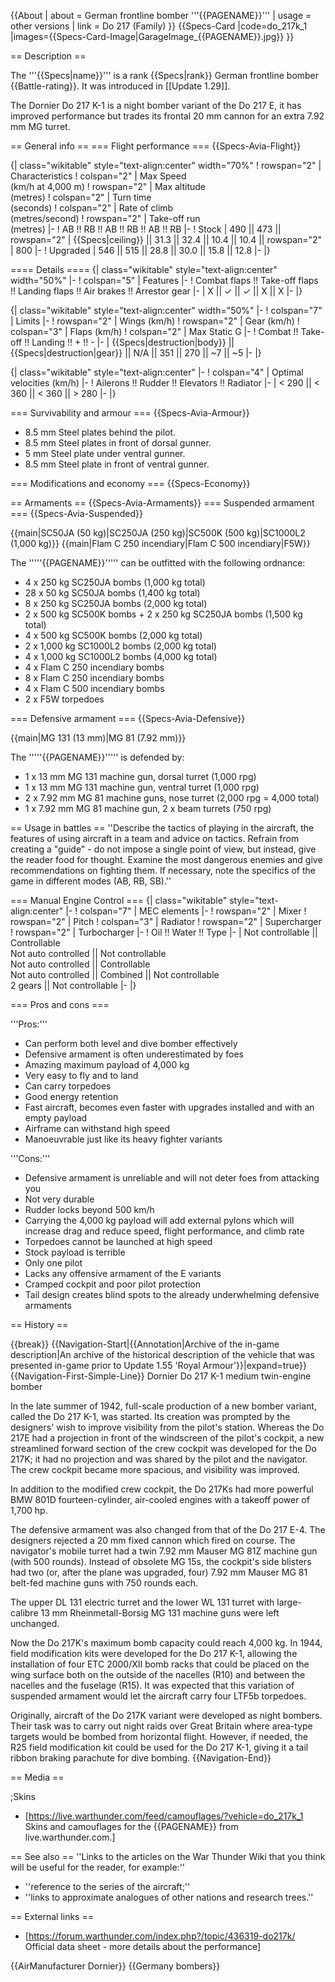 {{About
| about = German frontline bomber '''{{PAGENAME}}'''
| usage = other versions
| link = Do 217 (Family)
}}
{{Specs-Card
|code=do_217k_1
|images={{Specs-Card-Image|GarageImage_{{PAGENAME}}.jpg}}
}}

== Description ==
<!-- ''In the description, the first part should be about the history of and the creation and combat usage of the aircraft, as well as its key features. In the second part, tell the reader about the aircraft in the game. Insert a screenshot of the vehicle, so that if the novice player does not remember the vehicle by name, he will immediately understand what kind of vehicle the article is talking about.'' -->
The '''{{Specs|name}}''' is a rank {{Specs|rank}} German frontline bomber {{Battle-rating}}. It was introduced in [[Update 1.29]].

The Dornier Do 217 K-1 is a night bomber variant of the Do 217 E, it has improved performance but trades its frontal 20 mm cannon for an extra 7.92 mm MG turret.

== General info ==
=== Flight performance ===
{{Specs-Avia-Flight}}
<!-- ''Describe how the aircraft behaves in the air. Speed, manoeuvrability, acceleration and allowable loads - these are the most important characteristics of the vehicle.'' -->

{| class="wikitable" style="text-align:center" width="70%"
! rowspan="2" | Characteristics
! colspan="2" | Max Speed<br>(km/h at 4,000 m)
! rowspan="2" | Max altitude<br>(metres)
! colspan="2" | Turn time<br>(seconds)
! colspan="2" | Rate of climb<br>(metres/second)
! rowspan="2" | Take-off run<br>(metres)
|-
! AB !! RB !! AB !! RB !! AB !! RB
|-
! Stock
| 490 || 473 || rowspan="2" | {{Specs|ceiling}} || 31.3 || 32.4 || 10.4 || 10.4 || rowspan="2" | 800
|-
! Upgraded
| 546 || 515 || 28.8 || 30.0 || 15.8 || 12.8
|-
|}

==== Details ====
{| class="wikitable" style="text-align:center" width="50%"
|-
! colspan="5" | Features
|-
! Combat flaps !! Take-off flaps !! Landing flaps !! Air brakes !! Arrestor gear
|-
| X || ✓ || ✓ || X || X     <!-- ✓ -->
|-
|}

{| class="wikitable" style="text-align:center" width="50%"
|-
! colspan="7" | Limits
|-
! rowspan="2" | Wings (km/h)
! rowspan="2" | Gear (km/h)
! colspan="3" | Flaps (km/h)
! colspan="2" | Max Static G
|-
! Combat !! Take-off !! Landing !! + !! -
|-
| {{Specs|destruction|body}} || {{Specs|destruction|gear}} || N/A || 351 || 270 || ~7 || ~5
|-
|}

{| class="wikitable" style="text-align:center"
|-
! colspan="4" | Optimal velocities (km/h)
|-
! Ailerons !! Rudder !! Elevators !! Radiator
|-
| < 290 || < 360 || < 360 || > 280
|-
|}

=== Survivability and armour ===
{{Specs-Avia-Armour}}
<!-- ''Examine the survivability of the aircraft. Note how vulnerable the structure is and how secure the pilot is, whether the fuel tanks are armoured, etc. Describe the armour, if there is any, and also mention the vulnerability of other critical aircraft systems.'' -->

* 8.5 mm Steel plates behind the pilot.
* 8.5 mm Steel plates in front of dorsal gunner.
* 5 mm Steel plate under ventral gunner.
* 8.5 mm Steel plate in front of ventral gunner.

=== Modifications and economy ===
{{Specs-Economy}}

== Armaments ==
{{Specs-Avia-Armaments}}
=== Suspended armament ===
{{Specs-Avia-Suspended}}
<!-- ''Describe the aircraft's suspended armament: additional cannons under the wings, bombs, rockets and torpedoes. This section is especially important for bombers and attackers. If there is no suspended weaponry remove this subsection.'' -->
{{main|SC50JA (50 kg)|SC250JA (250 kg)|SC500K (500 kg)|SC1000L2 (1,000 kg)}}
{{main|Flam C 250 incendiary|Flam C 500 incendiary|F5W}}

The '''''{{PAGENAME}}''''' can be outfitted with the following ordnance:

* 4 x 250 kg SC250JA bombs (1,000 kg total)
* 28 x 50 kg SC50JA bombs (1,400 kg total)
* 8 x 250 kg SC250JA bombs (2,000 kg total)
* 2 x 500 kg SC500K bombs + 2 x 250 kg SC250JA bombs (1,500 kg total)
* 4 x 500 kg SC500K bombs (2,000 kg total)
* 2 x 1,000 kg SC1000L2 bombs (2,000 kg total)
* 4 x 1,000 kg SC1000L2 bombs (4,000 kg total)
* 4 x Flam C 250 incendiary bombs
* 8 x Flam C 250 incendiary bombs
* 4 x Flam C 500 incendiary bombs
* 2 x F5W torpedoes

=== Defensive armament ===
{{Specs-Avia-Defensive}}
<!-- ''Defensive armament with turret machine guns or cannons, crewed by gunners. Examine the number of gunners and what belts or drums are better to use. If defensive weaponry is not available, remove this subsection.'' -->
{{main|MG 131 (13 mm)|MG 81 (7.92 mm)}}

The '''''{{PAGENAME}}''''' is defended by:

* 1 x 13 mm MG 131 machine gun, dorsal turret (1,000 rpg)
* 1 x 13 mm MG 131 machine gun, ventral turret (1,000 rpg)
* 2 x 7.92 mm MG 81 machine guns, nose turret (2,000 rpg = 4,000 total)
* 1 x 7.92 mm MG 81 machine gun, 2 x beam turrets (750 rpg)

== Usage in battles ==
''Describe the tactics of playing in the aircraft, the features of using aircraft in a team and advice on tactics. Refrain from creating a "guide" - do not impose a single point of view, but instead, give the reader food for thought. Examine the most dangerous enemies and give recommendations on fighting them. If necessary, note the specifics of the game in different modes (AB, RB, SB).''

=== Manual Engine Control ===
{| class="wikitable" style="text-align:center"
|-
! colspan="7" | MEC elements
|-
! rowspan="2" | Mixer
! rowspan="2" | Pitch
! colspan="3" | Radiator
! rowspan="2" | Supercharger
! rowspan="2" | Turbocharger
|-
! Oil !! Water !! Type
|-
| Not controllable || Controllable<br>Not auto controlled || Not controllable<br>Not auto controlled || Controllable<br>Not auto controlled || Combined || Not controllable<br>2 gears || Not controllable
|-
|}

=== Pros and cons ===
<!-- ''Summarise and briefly evaluate the vehicle in terms of its characteristics and combat effectiveness. Mark its pros and cons in the bulleted list. Try not to use more than 6 points for each of the characteristics. Avoid using categorical definitions such as "bad", "good" and the like - use substitutions with softer forms such as "inadequate" and "effective".'' -->

'''Pros:'''

* Can perform both level and dive bomber effectively
* Defensive armament is often underestimated by foes
* Amazing maximum payload of 4,000 kg
* Very easy to fly and to land
* Can carry torpedoes
* Good energy retention
* Fast aircraft, becomes even faster with upgrades installed and with an empty payload
* Airframe can withstand high speed
* Manoeuvrable just like its heavy fighter variants

'''Cons:'''

* Defensive armament is unreliable and will not deter foes from attacking you
* Not very durable
* Rudder locks beyond 500 km/h
* Carrying the 4,000 kg payload will add external pylons which will increase drag and reduce speed, flight performance, and climb rate
* Torpedoes cannot be launched at high speed
* Stock payload is terrible
* Only one pilot
* Lacks any offensive armament of the E variants
* Cramped cockpit and poor pilot protection
* Tail design creates blind spots to the already underwhelming defensive armaments

== History ==
<!-- ''Describe the history of the creation and combat usage of the aircraft in more detail than in the introduction. If the historical reference turns out to be too long, take it to a separate article, taking a link to the article about the vehicle and adding a block "/History" (example: <nowiki>https://wiki.warthunder.com/(Vehicle-name)/History</nowiki>) and add a link to it here using the <code>main</code> template. Be sure to reference text and sources by using <code><nowiki><ref></ref></nowiki></code>, as well as adding them at the end of the article with <code><nowiki><references /></nowiki></code>. This section may also include the vehicle's dev blog entry (if applicable) and the in-game encyclopedia description (under <code><nowiki>=== In-game description ===</nowiki></code>, also if applicable).'' -->

{{break}}
{{Navigation-Start|{{Annotation|Archive of the in-game description|An archive of the historical description of the vehicle that was presented in-game prior to Update 1.55 'Royal Armour'}}|expand=true}}
{{Navigation-First-Simple-Line}}
Dornier Do 217 K-1 medium twin-engine bomber

In the late summer of 1942, full-scale production of a new bomber variant, called the Do 217 K-1, was started. Its creation was prompted by the designers' wish to improve visibility from the pilot's station. Whereas the Do 217E had a projection in front of the windscreen of the pilot's cockpit, a new streamlined forward section of the crew cockpit was developed for the Do 217K; it had no projection and was shared by the pilot and the navigator. The crew cockpit became more spacious, and visibility was improved.

In addition to the modified crew cockpit, the Do 217Ks had more powerful BMW 801D fourteen-cylinder, air-cooled engines with a takeoff power of 1,700 hp.

The defensive armament was also changed from that of the Do 217 E-4. The designers rejected a 20 mm fixed cannon which fired on course. The navigator's mobile turret had a twin 7.92 mm Mauser MG 81Z machine gun (with 500 rounds). Instead of obsolete MG 15s, the cockpit's side blisters had two (or, after the plane was upgraded, four) 7.92 mm Mauser MG 81 belt-fed machine guns with 750 rounds each.

The upper DL 131 electric turret and the lower WL 131 turret with large-calibre 13 mm Rheinmetall-Borsig MG 131 machine guns were left unchanged.

Now the Do 217K's maximum bomb capacity could reach 4,000 kg. In 1944, field modification kits were developed for the Do 217 K-1, allowing the installation of four ETC 2000/XII bomb racks that could be placed on the wing surface both on the outside of the nacelles (R10) and between the nacelles and the fuselage (R15). It was expected that this variation of suspended armament would let the aircraft carry four LTF5b torpedoes.

Originally, aircraft of the Do 217K variant were developed as night bombers. Their task was to carry out night raids over Great Britain where area-type targets would be bombed from horizontal flight. However, if needed, the R25 field modification kit could be used for the Do 217 K-1, giving it a tail ribbon braking parachute for dive bombing.
{{Navigation-End}}

== Media ==
<!-- ''Excellent additions to the article would be video guides, screenshots from the game, and photos.'' -->

;Skins

* [https://live.warthunder.com/feed/camouflages/?vehicle=do_217k_1 Skins and camouflages for the {{PAGENAME}} from live.warthunder.com.]

== See also ==
''Links to the articles on the War Thunder Wiki that you think will be useful for the reader, for example:''

* ''reference to the series of the aircraft;''
* ''links to approximate analogues of other nations and research trees.''

== External links ==
<!-- ''Paste links to sources and external resources, such as:''
* ''topic on the official game forum;''
* ''other literature.'' -->

* [https://forum.warthunder.com/index.php?/topic/436319-do217k/ Official data sheet - more details about the performance]

{{AirManufacturer Dornier}}
{{Germany bombers}}